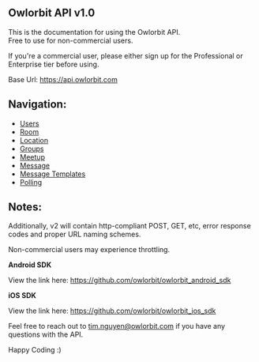 **Owlorbit API v1.0**
----
  This is the documentation for using the Owlorbit API.  
  Free to use for non-commercial users.  

  If you're a commercial user, please either sign up for the Professional or Enterprise tier before using.  
 
  Base Url: https://api.owlorbit.com

  ## **Navigation:**

  - [Users](./Users/README.md)  
  - [Room](./Room/README.md)
  - [Location](./Location/README.md)
  - [Groups](./Group/README.md)
  - [Meetup](./Meetup/README.md)  
  - [Message](./Message/README.md)    
  - [Message Templates](./Message_Template/README.md)    
  - [Polling](./Polling/README.md)      


## **Notes:**

  Additionally, v2 will contain http-compliant POST, GET, etc, error response codes and proper URL naming schemes.

  Non-commercial users may experience throttling.
  
  **Android SDK**

  View the link here: https://github.com/owlorbit/owlorbit_android_sdk

  **iOS SDK**
  
  View the link here: https://github.com/owlorbit/owlorbit_ios_sdk

  Feel free to reach out to tim.nguyen@owlorbit.com if you have any questions with the API.

  Happy Coding :)
